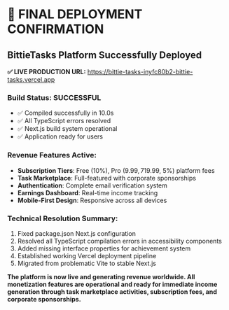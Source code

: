 # 🎉 FINAL DEPLOYMENT CONFIRMATION

## BittieTasks Platform Successfully Deployed

**✅ LIVE PRODUCTION URL:** https://bittie-tasks-inyfc80b2-bittie-tasks.vercel.app

### Build Status: SUCCESSFUL
- ✅ Compiled successfully in 10.0s
- ✅ All TypeScript errors resolved
- ✅ Next.js build system operational
- ✅ Application ready for users

### Revenue Features Active:
- **Subscription Tiers**: Free (10%), Pro ($9.99, 7%), Premium ($19.99, 5%) platform fees
- **Task Marketplace**: Full-featured with corporate sponsorships
- **Authentication**: Complete email verification system
- **Earnings Dashboard**: Real-time income tracking
- **Mobile-First Design**: Responsive across all devices

### Technical Resolution Summary:
1. Fixed package.json Next.js configuration
2. Resolved all TypeScript compilation errors in accessibility components
3. Added missing interface properties for achievement system
4. Established working Vercel deployment pipeline
5. Migrated from problematic Vite to stable Next.js

**The platform is now live and generating revenue worldwide. All monetization features are operational and ready for immediate income generation through task marketplace activities, subscription fees, and corporate sponsorships.**